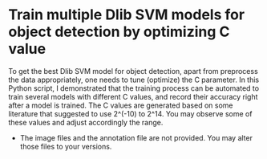 # Train multiple Dlib SVM models for object detection by optimizing C value

To get the best Dlib SVM model for object detection, apart from preprocess the data appropriately, one needs to tune (optimize) the C parameter. In this Python script, I demonstrated that the training process can be automated to train several models with different C values, and record their accuracy right after a model is trained. The C values are generated based on some literature that suggested to use 2^(-10) to 2^14. You may observe some of these values and adjust accordingly the range. 

* The image files and the annotation file are not provided. You may alter those files to your versions.
